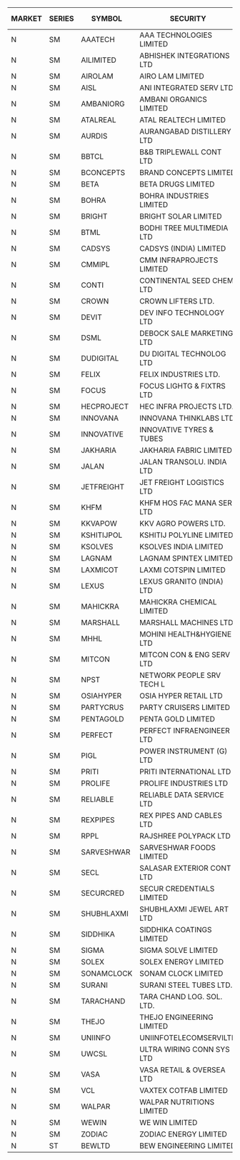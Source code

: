 


| MARKET | SERIES | SYMBOL | SECURITY | PREV CL PR | OPEN PRICE | HIGH PRICE | LOW PRICE | CLOSE PRICE | NET TRDVAL | NET TRDQTY | CORP IND | HI 52 WK | LO 52 WK |
| ----- | ----- | ----- | ----- | ----- | ----- | ----- | ----- | ----- | ----- | ----- | ----- | ----- | ----- |
| N | SM | AAATECH | AAA TECHNOLOGIES LIMITED | 49.00 | 50.00 | 50.00 | 49.60 | 49.95 | 448650.00 | 9000 |  | 72.45 | 42.00 |
| N | SM | AILIMITED | ABHISHEK INTEGRATIONS LTD | 29.95 | 28.50 | 28.50 | 28.50 | 28.50 | 256500.00 | 9000 |  | 38.60 | 19.00 |
| N | SM | AIROLAM | AIRO LAM LIMITED | 49.00 | 50.00 | 50.00 | 50.00 | 50.00 | 150000.00 | 3000 |  | 59.00 | 19.25 |
| N | SM | AISL | ANI INTEGRATED SERV LTD. | 38.40 | 35.00 | 44.60 | 35.00 | 42.90 | 392940.00 | 9600 |  | 55.40 | 18.10 |
| N | SM | AMBANIORG | AMBANI ORGANICS LIMITED | 65.35 | 68.60 | 68.60 | 68.60 | 68.60 | 137200.00 | 2000 |  | 114.85 | 43.70 |
| N | SM | ATALREAL | ATAL REALTECH LIMITED | 107.65 | 107.65 | 109.90 | 105.00 | 109.90 | 2037840.00 | 19200 |  | 109.90 | 30.95 |
| N | SM | AURDIS | AURANGABAD DISTILLERY LTD | 70.35 | 73.85 | 73.85 | 68.35 | 73.85 | 1607200.00 | 22000 |  | 73.85 | 25.80 |
| N | SM | BBTCL | B&B TRIPLEWALL CONT LTD | 95.00 | 95.00 | 95.00 | 95.00 | 95.00 | 285000.00 | 3000 |  | 99.30 | 27.20 |
| N | SM | BCONCEPTS | BRAND CONCEPTS LIMITED | 36.45 | 37.90 | 38.00 | 35.00 | 36.05 | 3153450.00 | 87000 |  | 38.00 | 14.55 |
| N | SM | BETA | BETA DRUGS LIMITED | 407.75 | 407.75 | 407.75 | 407.75 | 407.75 | 326200.00 | 800 |  | 433.70 | 75.20 |
| N | SM | BOHRA | BOHRA INDUSTRIES LIMITED | 3.25 | 3.10 | 3.25 | 3.10 | 3.15 | 252100.00 | 80000 |  | 7.25 | .95 |
| N | SM | BRIGHT | BRIGHT SOLAR LIMITED | 5.30 | 5.20 | 5.35 | 5.15 | 5.25 | 426300.00 | 81000 | XD | 15.55 | 4.60 |
| N | SM | BTML | BODHI TREE MULTIMEDIA LTD | 74.00 | 77.00 | 88.80 | 77.00 | 88.80 | 809580.00 | 9600 |  | 96.00 | 64.05 |
| N | SM | CADSYS | CADSYS (INDIA) LIMITED | 23.15 | 24.30 | 24.30 | 24.30 | 24.30 | 48600.00 | 2000 |  | 36.90 | 18.10 |
| N | SM | CMMIPL | CMM INFRAPROJECTS LIMITED | 17.85 | 17.00 | 17.00 | 17.00 | 17.00 | 153000.00 | 9000 |  | 21.05 | 2.25 |
| N | SM | CONTI | CONTINENTAL SEED CHEM LTD | 7.15 | 7.15 | 7.45 | 7.15 | 7.45 | 98156.85 | 13332 |  | 14.60 | 5.20 |
| N | SM | CROWN | CROWN LIFTERS LTD. | 101.65 | 106.70 | 106.70 | 106.70 | 106.70 | 533500.00 | 5000 | XO | 106.70 | 38.00 |
| N | SM | DEVIT | DEV INFO TECHNOLOGY LTD | 128.00 | 129.00 | 131.00 | 129.00 | 131.00 | 1569000.00 | 12000 |  | 142.00 | 85.00 |
| N | SM | DSML | DEBOCK SALE MARKETING LTD | 34.20 | 34.20 | 35.90 | 34.00 | 35.70 | 7301400.00 | 210000 |  | 35.90 | 5.75 |
| N | SM | DUDIGITAL | DU DIGITAL TECHNOLOG LTD | 136.15 | 142.95 | 142.95 | 142.95 | 142.95 | 857700.00 | 6000 |  | 142.95 | 106.00 |
| N | SM | FELIX | FELIX INDUSTRIES LTD. | 43.65 | 43.05 | 43.70 | 42.20 | 42.60 | 1712200.00 | 40000 |  | 51.25 | 30.00 |
| N | SM | FOCUS | FOCUS LIGHTG & FIXTRS LTD | 55.25 | 54.20 | 56.00 | 54.20 | 56.00 | 330600.00 | 6000 |  | 71.90 | 18.05 |
| N | SM | HECPROJECT | HEC INFRA PROJECTS LTD. | 116.35 | 122.15 | 122.15 | 122.15 | 122.15 | 293160.00 | 2400 |  | 122.15 | 95.95 |
| N | SM | INNOVANA | INNOVANA THINKLABS LTD. | 141.50 | 147.25 | 147.25 | 147.25 | 147.25 | 147250.00 | 1000 | XD | 210.95 | 70.25 |
| N | SM | INNOVATIVE | INNOVATIVE TYRES & TUBES | 11.05 | 10.80 | 10.80 | 10.50 | 10.50 | 63900.00 | 6000 |  | 20.45 | 5.65 |
| N | SM | JAKHARIA | JAKHARIA FABRIC LIMITED | 160.00 | 160.00 | 161.00 | 160.00 | 161.00 | 18735200.00 | 116800 |  | 215.05 | 140.00 |
| N | SM | JALAN | JALAN TRANSOLU. INDIA LTD | 13.90 | 14.50 | 14.50 | 13.25 | 13.30 | 1324350.00 | 96000 |  | 14.90 | 2.75 |
| N | SM | JETFREIGHT | JET FREIGHT LOGISTICS LTD | 43.35 | 45.00 | 45.00 | 45.00 | 45.00 | 180000.00 | 4000 |  | 45.00 | 13.20 |
| N | SM | KHFM | KHFM HOS FAC MANA SER LTD | 51.75 | 50.50 | 53.00 | 49.05 | 53.00 | 1965450.00 | 39000 |  | 53.00 | 25.75 |
| N | SM | KKVAPOW | KKV AGRO POWERS LTD. | 1087.75 | 1033.40 | 1033.40 | 1033.40 | 1033.40 | 516700.00 | 500 |  | 1177.00 | 335.00 |
| N | SM | KSHITIJPOL | KSHITIJ POLYLINE LIMITED | 41.75 | 41.95 | 45.65 | 41.80 | 44.60 | 1002490.10 | 23330 |  | 45.65 | 19.85 |
| N | SM | KSOLVES | KSOLVES INDIA LIMITED | 393.20 | 400.00 | 409.50 | 393.00 | 399.00 | 28874680.00 | 72000 |  | 1718.20 | 192.85 |
| N | SM | LAGNAM | LAGNAM SPINTEX LIMITED | 40.35 | 40.10 | 40.10 | 39.70 | 39.70 | 597900.00 | 15000 |  | 49.25 | 6.60 |
| N | SM | LAXMICOT | LAXMI COTSPIN LIMITED | 25.20 | 25.20 | 25.20 | 24.20 | 24.20 | 885000.00 | 36000 |  | 36.55 | 7.50 |
| N | SM | LEXUS | LEXUS GRANITO (INDIA) LTD | 10.70 | 10.45 | 11.20 | 10.45 | 11.20 | 21650.00 | 2000 |  | 22.50 | 7.20 |
| N | SM | MAHICKRA | MAHICKRA CHEMICAL LIMITED | 81.75 | 79.95 | 83.50 | 79.25 | 81.50 | 729525.00 | 9000 |  | 95.00 | 70.05 |
| N | SM | MARSHALL | MARSHALL MACHINES LTD | 33.65 | 32.00 | 32.00 | 32.00 | 32.00 | 192000.00 | 6000 |  | 43.15 | 6.70 |
| N | SM | MHHL | MOHINI HEALTH&HYGIENE LTD | 21.95 | 21.25 | 22.00 | 21.15 | 21.25 | 384450.00 | 18000 |  | 39.50 | 15.35 |
| N | SM | MITCON | MITCON CON & ENG SERV LTD | 61.95 | 61.95 | 64.00 | 61.95 | 64.00 | 1367000.00 | 22000 |  | 64.95 | 33.10 |
| N | SM | NPST | NETWORK PEOPLE SRV TECH L | 73.55 | 73.55 | 73.55 | 72.60 | 72.60 | 233840.00 | 3200 |  | 74.50 | 67.00 |
| N | SM | OSIAHYPER | OSIA HYPER RETAIL LTD | 220.85 | 190.00 | 205.00 | 190.00 | 205.00 | 320000.00 | 1600 |  | 257.00 | 117.00 |
| N | SM | PARTYCRUS | PARTY CRUISERS LIMITED | 24.05 | 25.25 | 25.25 | 25.25 | 25.25 | 555500.00 | 22000 |  | 39.90 | 16.50 |
| N | SM | PENTAGOLD | PENTA GOLD LIMITED | 64.00 | 61.20 | 67.00 | 61.20 | 67.00 | 5607600.00 | 84000 |  | 115.00 | 15.60 |
| N | SM | PERFECT | PERFECT INFRAENGINEER LTD | 11.00 | 11.50 | 11.50 | 11.50 | 11.50 | 69000.00 | 6000 |  | 12.55 | 8.25 |
| N | SM | PIGL | POWER INSTRUMENT (G) LTD | 55.80 | 55.80 | 55.80 | 55.80 | 55.80 | 111600.00 | 2000 |  | 88.60 | 10.20 |
| N | SM | PRITI | PRITI INTERNATIONAL LTD | 234.00 | 233.00 | 241.50 | 233.00 | 237.95 | 4941760.00 | 20800 | XD | 241.50 | 66.80 |
| N | SM | PROLIFE | PROLIFE INDUSTRIES LTD | 94.50 | 94.20 | 94.20 | 94.20 | 94.20 | 282600.00 | 3000 |  | 117.00 | 33.25 |
| N | SM | RELIABLE | RELIABLE DATA SERVICE LTD | 33.95 | 35.60 | 35.60 | 35.60 | 35.60 | 683520.00 | 19200 |  | 35.60 | 23.55 |
| N | SM | REXPIPES | REX PIPES AND CABLES LTD | 58.40 | 61.30 | 61.30 | 61.30 | 61.30 | 2206800.00 | 36000 |  | 61.30 | 26.00 |
| N | SM | RPPL | RAJSHREE POLYPACK LTD | 163.95 | 164.00 | 164.00 | 162.00 | 163.90 | 1790800.00 | 11000 | XD | 200.00 | 70.50 |
| N | SM | SARVESHWAR | SARVESHWAR FOODS LIMITED | 23.65 | 24.80 | 24.80 | 24.80 | 24.80 | 198400.00 | 8000 |  | 37.85 | 9.60 |
| N | SM | SECL | SALASAR EXTERIOR CONT LTD | 20.00 | 20.00 | 20.00 | 20.00 | 20.00 | 240000.00 | 12000 |  | 41.00 | 9.90 |
| N | SM | SECURCRED | SECUR CREDENTIALS LIMITED | 34.00 | 32.35 | 34.45 | 32.30 | 33.25 | 180180.00 | 5400 |  | 36.25 | 12.00 |
| N | SM | SHUBHLAXMI | SHUBHLAXMI JEWEL ART LTD | 12.65 | 13.25 | 13.25 | 13.25 | 13.25 | 39750.00 | 3000 |  | 29.40 | 11.20 |
| N | SM | SIDDHIKA | SIDDHIKA COATINGS LIMITED | 69.60 | 73.05 | 73.05 | 73.00 | 73.05 | 730400.00 | 10000 |  | 81.50 | 45.00 |
| N | SM | SIGMA | SIGMA SOLVE LIMITED | 285.25 | 299.50 | 299.50 | 280.00 | 280.00 | 2637000.00 | 9000 |  | 299.50 | 33.80 |
| N | SM | SOLEX | SOLEX ENERGY LIMITED | 48.05 | 46.50 | 46.50 | 45.70 | 45.70 | 277100.00 | 6000 |  | 68.45 | 22.40 |
| N | SM | SONAMCLOCK | SONAM CLOCK LIMITED | 64.50 | 64.55 | 64.80 | 64.55 | 64.80 | 582150.00 | 9000 |  | 66.15 | 39.00 |
| N | SM | SURANI | SURANI STEEL TUBES LTD. | 42.15 | 44.15 | 44.15 | 40.10 | 42.00 | 252500.00 | 6000 |  | 46.65 | 17.35 |
| N | SM | TARACHAND | TARA CHAND LOG. SOL. LTD. | 37.75 | 37.00 | 37.00 | 37.00 | 37.00 | 74000.00 | 2000 |  | 52.35 | 26.00 |
| N | SM | THEJO | THEJO ENGINEERING LIMITED | 2727.50 | 2727.50 | 2727.50 | 2700.00 | 2700.00 | 676875.00 | 250 |  | 2999.95 | 980.00 |
| N | SM | UNIINFO | UNIINFOTELECOMSERVILTD | 24.85 | 23.65 | 24.40 | 23.65 | 24.40 | 96100.00 | 4000 |  | 27.45 | 7.85 |
| N | SM | UWCSL | ULTRA WIRING CONN SYS LTD | 35.95 | 34.20 | 34.20 | 34.20 | 34.20 | 136800.00 | 4000 | XO | 35.95 | 22.65 |
| N | SM | VASA | VASA RETAIL & OVERSEA LTD | 5.25 | 5.50 | 5.50 | 5.50 | 5.50 | 44000.00 | 8000 |  | 7.40 | 4.95 |
| N | SM | VCL | VAXTEX COTFAB LIMITED | 72.95 | 74.50 | 74.50 | 74.50 | 74.50 | 223500.00 | 3000 |  | 74.50 | 17.00 |
| N | SM | WALPAR | WALPAR NUTRITIONS LIMITED | 34.85 | 34.90 | 34.90 | 34.90 | 34.90 | 69800.00 | 2000 |  | 51.50 | 31.55 |
| N | SM | WEWIN | WE WIN LIMITED | 15.00 | 14.90 | 14.90 | 14.90 | 14.90 | 44700.00 | 3000 |  | 55.15 | 13.05 |
| N | SM | ZODIAC | ZODIAC ENERGY LIMITED | 30.65 | 29.65 | 29.65 | 29.15 | 29.15 | 938600.00 | 32000 |  | 30.80 | 11.50 |
| N | ST | BEWLTD | BEW ENGINEERING LIMITED | 58.00 | 127.60 | 133.95 | 127.60 | 133.95 | 15500100.00 | 116000 |  | 133.95 | 127.60 |



